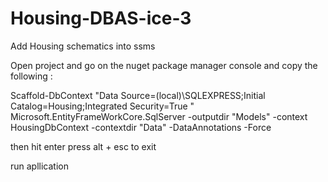 # Housing-DBAS-ice-3

Add Housing schematics into ssms

Open project and go on the nuget package manager console and copy the following :

Scaffold-DbContext "Data Source=(local)\SQLEXPRESS;Initial Catalog=Housing;Integrated Security=True " Microsoft.EntityFrameWorkCore.SqlServer -outputdir "Models" -context HousingDbContext -contextdir "Data" -DataAnnotations -Force

then hit enter 
press alt + esc to exit 

run apllication
